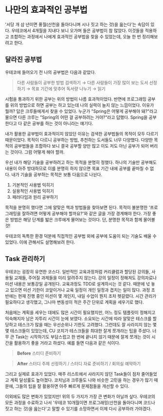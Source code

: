 # 나만의 효과적인 공부법

'서당 개 삼 년이면 풍월(산천을 돌아다니며 시나 짓고 하는 것)을 읊는다'는 속담이 있다. 우테코에서 4개월을 지내다 보니 오가며 들은 공부법이 참 많았다. 이것들을 적용하고 조합하는 과정에서 나에게 효과적인 공부법을 찾을 수 있었는데, 오늘 한 번 정리해보려고 한다.

## 달라진 공부법

우테코에 들어오기 전 나의 공부법은 다음과 같았다.

>다른 사람들이 공부한 방법 검색하기 → 다른 사람들이 가장 많이 보는 도서 선정하기 → 목표 기간에 맞추어 독서량 나누기 → 읽기

시험을 통과하기 위한 공부는 위의 방법이 나름 효과적이었다. 반면에 프로그래밍 공부를 위의 방법으로 하면 공부는 하고 있는데 나의 실력이 늘지 않는 느낌이었다. 이유가 뭘까? 답은 크루들에게서 찾을 수 있었다. 누군가 "Spring은 어떻게 공부해야 돼?"라고 물으면 다른 크루는 "Spring의 어떤 걸 공부하려는 거야?"라고 답했다. Spring을 공부한다고 다 같은 공부를 하는 것이 아니라는 얘기다.

내가 활용한 공부법이 효과적이지 않았던 이유는 검색한 공부법들의 목적이 모두 다르기 때문이었다. 목적이 다르니 공부하는 방법, 추천하는 도서들도 너무 다양했다. 다양한 목적의 공부법들을 조합하다 보니 결국 공부할 양만 많고 이도 저도 아닌 공부가 되어 버리는 것이다. 그럼 어떻게 해야 할까.

우선 내가 해당 기술을 공부하려고 하는 목적을 분명히 정했다. 하나의 기술만 공부해도 내용이 아주 방대하므로 이를 분명히 하지 않으면 목표 기간 내에 공부를 끝마칠 수 없다. 내가 기술을 공부하는 목적은 보통 다음으로 나뉜다.

1. 기본적인 사용법 익히기
2. 실용적인 사용법 익히기
3. 패러다임과 원리 공부하기

목적을 분명히 했다면 그에 알맞은 책과 방법들을 찾아보면 된다. 목적이 불분명한 '프로그래밍을 잘하려면 어떻게 공부해야 할까요?'와 같은 글을 가장 경계해야 한다. 가장 좋은 방법은 해당 단계를 밟은 크루에게 물어보는 것이다. 단, 분명한 목적과 함께 물어볼 것!

우테코의 독특한 환경 덕분에 직접적인 공부법 외에 공부에 도움이 되는 기술도 배울 수 있었다. 이에 관해서도 설명해보려 한다.

## Task 관리하기

우테코는 굉장히 유연한 코스다. 일반적인 교육과정처럼 커리큘럼과 할당된 강의들, 사용될 교재들, 주어질 과제들을 미리 알려주지 않는다. 강의 일정이 정해져도 강의자료나 미션 내용은 보통강일 공개된다. 교육과정도 TDD로 설계하시는 것 같다. 때문에 넋 놓고 있으면 미션 기한이 코앞이거나 교육 일정이 개인 일정과 겹치는 일이 많다. 과정 초반에는 현재 진행 중인 미션이 몇 개인지, 내일 수업이 뭔지 조차 헷갈렸다. 시간 관리가 필요하다고 생각했고, 그나마 변동성이 적은 주간 단위로 계획을 세우기로 했다.

처음에는 계획을 세우는 데에도 많은 시간이 필요했지만, 어느 정도 템플릿이 정해지고 익숙해지자 남은 자투리 시간이 눈에 보였다. 소요되는 시간에 따라 알맞은 테스크를  할당하고 테스크가 많을 때는 우선순위나 기한도 고려했다. 그런데도 잘 사라지지 않는 몇몇 테스크들이 있었는데, CU 코치가 테스크들을 최대한 잘게 쪼개라는 팁을 주셨다. 너무 큰 Task는 시작하기도 부담스럽고 한 번에 끝나지 않기 때문에 잘게 쪼개는 것이 시간을 활용하기 좋을 거라고 하셨다. 예를 들면 다음과 같은 식이다.

>**Before**
>스터디 준비하기

>**After**
>스터디 주제 선정하기 / 스터디 자료 준비하기 / 회의실 예약하기

그리고 실제로 효과가 있었다. 매주 리스트에서 사라지지 않던 Task들이 점차 줄어들었고 계획 달성률도 높아졌다. 코치님과 크루들도 나와 비슷한 고민을 하는 경우가 많기 때문에, 그들의 팁을 잘 활용하면 아주 빠르게 문제점들을 개선할 수 있다.

이외에도 많은 변화가 있었지만! 위의 두 가지가 가장 큰 변화가 아닐까 싶다. 우테코의 모든 과정을 수료하고 나서 '우테코 10개월이면 프로그래밍(산천을 돌아다니며 코드나 짓고 하는 것)을 읊는다'고 말할 수 있기를 소망하면서 이제 다시 공부하러 가야겠다.